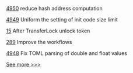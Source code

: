 
[4950](https://github.com/hyperledger/besu/pull/4950) reduce hash address computation

[4949](https://github.com/hyperledger/besu/pull/4949) Uniform the setting of init code size limit

[15](https://github.com/hyperledger-labs/cckit/pull/15) After TransferLock unlock token

[289](https://github.com/hyperledger/fabric-chaincode-java/pull/289) Improve the workflows

[4948](https://github.com/hyperledger/besu/pull/4948) Fix TOML parsing of double and float values


[See more >>>](https://start-here.hyperledger.org/pull-requests)
